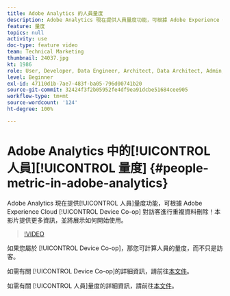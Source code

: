 ```yaml
---
title: Adobe Analytics 的人員量度
description: Adobe Analytics 現在提供人員量度功能，可根據 Adobe Experience Cloud Device Co-op 對訪客進行重複資料刪除！本影片提供更多資訊，並將展示如何開始使用。
feature: 量度
topics: null
activity: use
doc-type: feature video
team: Technical Marketing
thumbnail: 24037.jpg
kt: 1986
role: User, Developer, Data Engineer, Architect, Data Architect, Admin, Leader
level: Beginner
exl-id: 47110d1b-7ae7-483f-ba05-796d00741b20
source-git-commit: 32424f3f2b05952fe4df9ea91dcbe51684cee905
workflow-type: tm+mt
source-wordcount: '124'
ht-degree: 100%

---
```


# Adobe Analytics 中的[!UICONTROL 人員][!UICONTROL 量度] {#people-metric-in-adobe-analytics}

Adobe Analytics 現在提供[!UICONTROL 人員]量度功能，可根據 Adobe Experience Cloud [!UICONTROL Device Co-op] 對訪客進行重複資料刪除！本影片提供更多資訊，並將展示如何開始使用。

>[!VIDEO](https://video.tv.adobe.com/v/24037/?quality=12)

如果您屬於 [!UICONTROL Device Co-op]，那您可計算人員的量度，而不只是訪客。

如需有關 [!UICONTROL Device Co-op]的詳細資訊，請前往[本文件](https://marketing.adobe.com/resources/help/zh_TW/mcdc/)。

如需有關 [!UICONTROL 人員]量度的詳細資訊，請前往[本文件](https://marketing.adobe.com/resources/help/zh_TW/mcdc/mcdc-people.html)。
